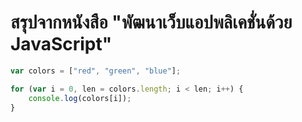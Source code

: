 # สรุปจากหนังสือ  "พัฒนาเว็บแอปพลิเคชั่นด้วย JavaScript"

```js
var colors = ["red", "green", "blue"];

for (var i = 0, len = colors.length; i < len; i++) {
    console.log(colors[i]);
}
```
